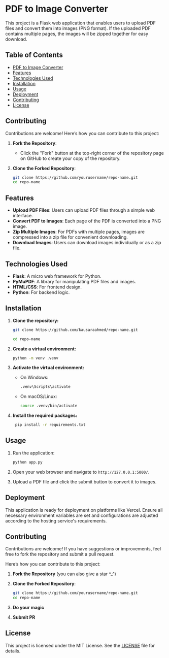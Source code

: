 

# PDF to Image Converter

This project is a Flask web application that enables users to upload PDF files and convert them into images (PNG format). If the uploaded PDF contains multiple pages, the images will be zipped together for easy download.

## Table of Contents

- [PDF to Image Converter](#pdf-to-image-converter)
- [Features](#features)
- [Technologies Used](#technologies-used)
- [Installation](#installation)
- [Usage](#usage)
- [Deployment](#deployment)
- [Contributing](#contributing)
- [License](#license)

## Contributing

Contributions are welcome! Here’s how you can contribute to this project:

1. **Fork the Repository**:
   - Click the "Fork" button at the top-right corner of the repository page on GitHub to create your copy of the repository.

2. **Clone the Forked Repository**:
   ```bash
   git clone https://github.com/yourusername/repo-name.git
   cd repo-name


## Features

- **Upload PDF Files**: Users can upload PDF files through a simple web interface.
- **Convert PDF to Images**: Each page of the PDF is converted into a PNG image.
- **Zip Multiple Images**: For PDFs with multiple pages, images are compressed into a zip file for convenient downloading.
- **Download Images**: Users can download images individually or as a zip file.

## Technologies Used

- **Flask**: A micro web framework for Python.
- **PyMuPDF**: A library for manipulating PDF files and images.
- **HTML/CSS**: For frontend design.
- **Python**: For backend logic.

## Installation

1. **Clone the repository:**
   ```bash
   git clone https://github.com/kausaraahmed/repo-name.git

   cd repo-name
   ```

2. **Create a virtual environment:**
   ```bash
   python -m venv .venv
   ```

3. **Activate the virtual environment:**
   - On Windows:
     ```bash
     .venv\Scripts\activate
     ```
   - On macOS/Linux:
     ```bash
     source .venv/bin/activate
     ```

4. **Install the required packages:**
   ```bash
    pip install -r requirements.txt
   ```

## Usage

1. Run the application:
   ```bash
   python app.py
   ```

2. Open your web browser and navigate to `http://127.0.0.1:5000/`.

3. Upload a PDF file and click the submit button to convert it to images.

## Deployment

This application is ready for deployment on platforms like Vercel. Ensure all necessary environment variables are set and configurations are adjusted according to the hosting service's requirements.

## Contributing

Contributions are welcome! If you have suggestions or improvements, feel free to fork the repository and submit a pull request.

Here’s how you can contribute to this project:

1. **Fork the Repository** (you can also give a star ^_^)


2. **Clone the Forked Repository**:
   ```bash
   git clone https://github.com/yourusername/repo-name.git
   cd repo-name
3. **Do your magic**
4. **Submit PR**

## License

This project is licensed under the MIT License. See the [LICENSE](LICENSE) file for details.
```
